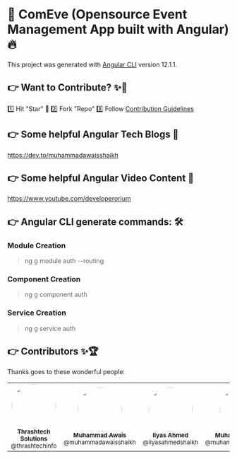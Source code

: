 # 📅 ComEve (Opensource Event Management App built with Angular) 🔥

This project was generated with [Angular CLI](https://github.com/angular/angular-cli) version 12.1.1.

## 👉 Want to Contribute? ✨🔋
1️⃣ Hit "Star" 🚀
2️⃣ Fork "Repo"
3️⃣ Follow [Contribution Guidelines](https://github.com/muhammadawaisshaikh/community-events-angular/blob/main/Contributing.md)

## 👉 Some helpful Angular Tech Blogs 📝
https://dev.to/muhammadawaisshaikh

## 👉 Some helpful Angular Video Content 🎥
https://www.youtube.com/developerorium

## 👉 Angular CLI generate commands: 🛠

### Module Creation
> ng g module auth --routing

### Component Creation
> ng g component auth

### Service Creation
> ng g service auth

## 👉 Contributors ✨🏆

Thanks goes to these wonderful people:

<table>
  <tbody>
    <tr>
      <td align="center">
        <a href="https://github.com/thrashtechinfo" rel="nofollow">
          <img src="https://avatars2.githubusercontent.com/u/72252901?s=460&u=615081a4b9a97dfe658e50a2c5b4572279e0b6f1&v=4" width="100px;" alt="" style="max-width:100%; border-radius: 50%;"><br>
          <sub><b>Thrashtech Solutions</b></sub><br>
          <sub>@thrashtechinfo</sub>
        </a>
      </td>
      <td align="center">
        <a href="https://github.com/muhammadawaisshaikh" rel="nofollow">
          <img src="https://avatars2.githubusercontent.com/u/24633059?s=460&u=19555ad8fcd6f89b231927b19650d05193d257e0&v=4" width="100px;" alt="" style="max-width:100%; border-radius: 50%;"><br>
          <sub><b>Muhammad Awais</b></sub><br>
          <sub>@muhammadawaisshaikh</sub>
        </a>
      </td>
      <td align="center">
        <a href="https://github.com/ilyasahmedshaikh" rel="nofollow">
          <img src="https://avatars.githubusercontent.com/u/46137314" width="100px;" alt="" style="max-width:100%; border-radius: 50%;"><br>
          <sub><b>Ilyas Ahmed</b></sub><br>
          <sub>@ilyasahmedshaikh</sub>
        </a>
      </td>
      <td align="center">
        <a href="https://github.com/muhammadidreesshaikh" rel="nofollow">
          <img src="https://avatars.githubusercontent.com/u/47222718" width="100px;" alt="" style="max-width:100%; border-radius: 50%;"><br>
          <sub><b>Muhammad Idrees</b></sub><br>
          <sub>@muhammadidreesshaikh</sub>
        </a>
      </td>
      <td align="center">
        <a href="https://github.com/kala2" rel="nofollow">
          <img src="https://avatars.githubusercontent.com/u/16071782" width="100px;" alt="" style="max-width:100%; border-radius: 50%;"><br>
          <sub><b>Muhammad Idrees</b></sub><br>
          <sub>@kala2</sub>
        </a>
      </td>
      <td align="center">
        <a href="https://github.com/haroon786" rel="nofollow">
          <img src="https://avatars.githubusercontent.com/u/20164301" width="100px;" alt="" style="max-width:100%; border-radius: 50%;"><br>
          <sub><b>Haroon Ansari</b></sub><br>
          <sub>@haroon786</sub>
        </a>
      </td>
    </tr>
  </tbody>
</table>
